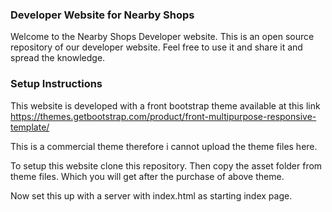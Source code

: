 ### Developer Website for Nearby Shops

Welcome to the Nearby Shops Developer website. This is an open source repository of our developer website. Feel free to use it and share it and spread the knowledge. 


### Setup Instructions

This website is developed with a front bootstrap theme available at this link https://themes.getbootstrap.com/product/front-multipurpose-responsive-template/

This is a commercial theme therefore i cannot upload the theme files here. 

To setup this website clone this repository. Then copy the asset folder from theme files. Which you will get after the purchase of above theme.  

Now set this up with a server with index.html as starting index page.

